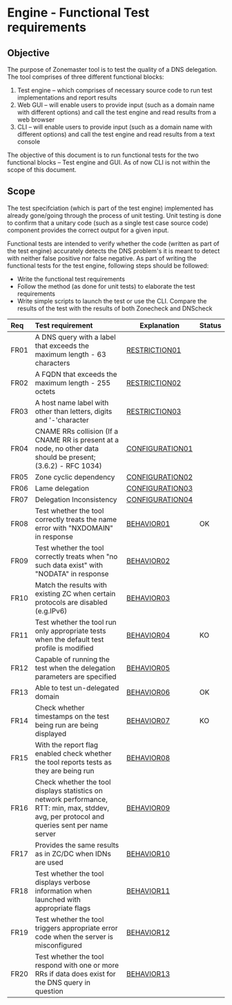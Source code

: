 Engine - Functional Test requirements
======================================

Objective
----------
The purpose of Zonemaster tool is to test the quality of a DNS delegation.
The tool comprises of three different functional blocks: 
   1. Test engine – which comprises of necessary source code to run test
implementations and report results
   2. Web GUI – will enable users to provide input (such as a domain name 
with different options) and call the test engine and read results from a web
browser
   3. CLI – will enable users to provide input (such as a domain name with
different options) and call the test engine and read results from a text
console

The objective of this document is to run functional tests for the two
functional blocks – Test engine and GUI. As of now CLI is not within the
scope of this document.

Scope
------

The test specifciation (which is part of the test engine) implemented has already
gone/going through the process of unit testing. Unit testing is done to
confirm that a unitary code (such as a single test case source code)
component provides the correct output for a given input. 

Functional tests are intended to verify whether the code (written as part of
the test engine) accurately detects the DNS problem's it is meant to detect
with neither false positive nor false negative. As part of writing the
functional tests for the test engine, following steps should be followed:
   * Write the functional test requirements
   * Follow the method (as done for unit tests) to elaborate the test
   requirements
   * Write simple scripts to launch the test or use the CLI.  Compare the 
   results of the test with the results of both Zonecheck and DNScheck


|Req| Test requirement                           |Explanation|Status|
|:--|:-------------------------------------------|-----------|------|
|FR01|A DNS query with a label that exceeds the maximum length - 63 characters|[RESTRICTION01](../specifications/functional-tests/Restriction-TP/restriction01.md)||
|FR02|A FQDN that exceeds the maximum length - 255 octets|[RESTRICTION02](../specifications/functional-tests/Restriction-TP/restriction02.md)||
|FR03|A host name label with other than letters, digits and '-'character|[RESTRICTION03](../specifications/functional-tests/Restriction-TP/restriction03.md)||
|FR04|CNAME RRs collision (If a CNAME RR is present at a node, no other data should be present; (3.6.2) - RFC 1034)|[CONFIGURATION01](../specifications/functional-tests/Configuration-TP/configuration01.md)||
|FR05|Zone cyclic dependency|[CONFIGURATION02](../specifications/functional-tests/Configuration-TP/configuration02.md)||
|FR06|Lame delegation |[CONFIGURATION03](../specifications/functional-tests/Configuration-TP/configuration03.md)||
|FR07|Delegation Inconsistency|[CONFIGURATION04](../specifications/functional-tests/Configuration-TP/configuration04.md)||
|FR08|Test whether the tool correctly treats the name error with "NXDOMAIN" in response|[BEHAVIOR01](../specifications/functional-tests/Behavior-TP/behavior01.md)|OK|
|FR09|Test whether the tool correctly treats when "no such data exist"  with "NODATA" in response|[BEHAVIOR02](../specifications/functional-tests/Behavior-TP/behavior02.md)||
|FR10|Match the results with existing ZC when certain protocols are disabled (e.g.IPv6)|[BEHAVIOR03](../specifications/functional-tests/Behavior-TP/behavior03.md)||
|FR11|Test whether the tool run only appropriate tests when the default test profile is modified|[BEHAVIOR04](../specifications/functional-tests/Behavior-TP/behavior04.md)|KO|
|FR12|Capable of running the test when the delegation parameters are specified|[BEHAVIOR05](../specifications/functional-tests/Behavior-TP/behavior05.md)|
|FR13|Able to test un-delegated domain|[BEHAVIOR06](../specifications/functional-tests/Behavior-TP/behavior06.md)|OK|
|FR14|Check whether timestamps on the test being run are being displayed|[BEHAVIOR07](../specifications/functional-tests/Behavior-TP/behavior07.md)|KO|
|FR15|With the report flag enabled check whether the tool reports tests as they are being run|[BEHAVIOR08](../specifications/functional-tests/Behavior-TP/behavior08.md)|
|FR16|Check whether the tool displays statistics on network performance, RTT: min, max, stddev, avg, per protocol and queries sent per name server|[BEHAVIOR09](../specifications/functional-tests/Behavior-TP/behavior09.md)|
|FR17|Provides the same results as in ZC/DC when IDNs are used|[BEHAVIOR10](../specifications/functional-tests/Behavior-TP/behavior10.md)|
|FR18|Test whether the tool displays verbose information when launched with appropriate flags|[BEHAVIOR11](../specifications/functional-tests/Behavior-TP/behavior11.md)|
|FR19|Test whether the tool triggers appropriate error code when the server is misconfigured|[BEHAVIOR12](../specifications/functional-tests/Behavior-TP/behavior12.md)|
|FR20|Test whether the tool respond with one or more RRs if data does exist for the DNS query in question|[BEHAVIOR13](../specifications/functional-tests/Behavior-TP/behavior13.md)|

